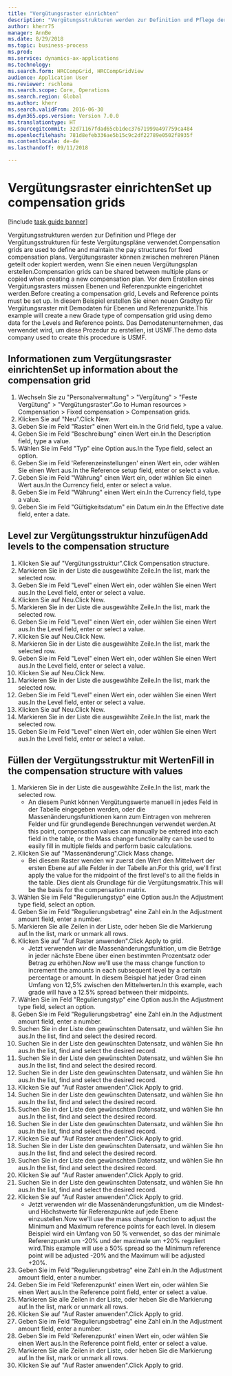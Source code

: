 ```yaml
--- 
title: "Vergütungsraster einrichten"
description: "Vergütungsstrukturen werden zur Definition und Pflege der Vergütungsstrukturen für feste Vergütungspläne verwendet."
author: kherr75
manager: AnnBe
ms.date: 8/29/2018
ms.topic: business-process
ms.prod: 
ms.service: dynamics-ax-applications
ms.technology: 
ms.search.form: HRCCompGrid, HRCCompGridView
audience: Application User
ms.reviewer: rschloma
ms.search.scope: Core, Operations
ms.search.region: Global
ms.author: kherr
ms.search.validFrom: 2016-06-30
ms.dyn365.ops.version: Version 7.0.0
ms.translationtype: HT
ms.sourcegitcommit: 32d71167fdad65cb1dec37671999a497759ca484
ms.openlocfilehash: 781d8efeb336ae5b15c9c2df22789e0502f8935f
ms.contentlocale: de-de
ms.lasthandoff: 09/11/2018

---
```

# <a name="set-up-compensation-grids"></a><span data-ttu-id="9d1c7-103">Vergütungsraster einrichten</span><span class="sxs-lookup"><span data-stu-id="9d1c7-103">Set up compensation grids</span></span>

[!include [task guide banner](../../includes/task-guide-banner.md)]

<span data-ttu-id="9d1c7-104">Vergütungsstrukturen werden zur Definition und Pflege der Vergütungsstrukturen für feste Vergütungspläne verwendet.</span><span class="sxs-lookup"><span data-stu-id="9d1c7-104">Compensation grids are used to define and maintain the pay structures for fixed compensation plans.</span></span> <span data-ttu-id="9d1c7-105">Vergütungsraster können zwischen mehreren Plänen geteilt oder kopiert werden, wenn Sie einen neuen Vergütungsplan erstellen.</span><span class="sxs-lookup"><span data-stu-id="9d1c7-105">Compensation grids can be shared between multiple plans or copied when creating a new compensation plan.</span></span>  <span data-ttu-id="9d1c7-106">Vor dem Erstellen eines Vergütungsrasters müssen Ebenen und Referenzpunkte eingerichtet werden.</span><span class="sxs-lookup"><span data-stu-id="9d1c7-106">Before creating a compensation grid, Levels and Reference points must be set up.</span></span> <span data-ttu-id="9d1c7-107">In diesem Beispiel erstellen Sie einen neuen Gradtyp für Vergütungsraster mit Demodaten für Ebenen und Referenzpunkte.</span><span class="sxs-lookup"><span data-stu-id="9d1c7-107">This example will create a new Grade type of compensation grid using demo data for the Levels and Reference points.</span></span> <span data-ttu-id="9d1c7-108">Das Demodatenunternehmen, das verwendet wird, um diese Prozedur zu erstellen, ist USMF.</span><span class="sxs-lookup"><span data-stu-id="9d1c7-108">The demo data company used to create this procedure is USMF.</span></span>


## <a name="set-up-information-about-the-compensation-grid"></a><span data-ttu-id="9d1c7-109">Informationen zum Vergütungsraster einrichten</span><span class="sxs-lookup"><span data-stu-id="9d1c7-109">Set up information about the compensation grid</span></span>
1. <span data-ttu-id="9d1c7-110">Wechseln Sie zu "Personalverwaltung" > "Vergütung" > "Feste Vergütung" > "Vergütungsraster".</span><span class="sxs-lookup"><span data-stu-id="9d1c7-110">Go to Human resources > Compensation > Fixed compensation > Compensation grids.</span></span>
2. <span data-ttu-id="9d1c7-111">Klicken Sie auf "Neu".</span><span class="sxs-lookup"><span data-stu-id="9d1c7-111">Click New.</span></span>
3. <span data-ttu-id="9d1c7-112">Geben Sie im Feld "Raster" einen Wert ein.</span><span class="sxs-lookup"><span data-stu-id="9d1c7-112">In the Grid field, type a value.</span></span>
4. <span data-ttu-id="9d1c7-113">Geben Sie im Feld "Beschreibung" einen Wert ein.</span><span class="sxs-lookup"><span data-stu-id="9d1c7-113">In the Description field, type a value.</span></span>
5. <span data-ttu-id="9d1c7-114">Wählen Sie im Feld "Typ" eine Option aus.</span><span class="sxs-lookup"><span data-stu-id="9d1c7-114">In the Type field, select an option.</span></span>
6. <span data-ttu-id="9d1c7-115">Geben Sie im Feld 'Referenzeinstellungen' einen Wert ein, oder wählen Sie einen Wert aus.</span><span class="sxs-lookup"><span data-stu-id="9d1c7-115">In the Reference setup field, enter or select a value.</span></span>
7. <span data-ttu-id="9d1c7-116">Geben Sie im Feld "Währung" einen Wert ein, oder wählen Sie einen Wert aus.</span><span class="sxs-lookup"><span data-stu-id="9d1c7-116">In the Currency field, enter or select a value.</span></span>
8. <span data-ttu-id="9d1c7-117">Geben Sie im Feld "Währung" einen Wert ein.</span><span class="sxs-lookup"><span data-stu-id="9d1c7-117">In the Currency field, type a value.</span></span>
9. <span data-ttu-id="9d1c7-118">Geben Sie im Feld "Gültigkeitsdatum" ein Datum ein.</span><span class="sxs-lookup"><span data-stu-id="9d1c7-118">In the Effective date field, enter a date.</span></span>

## <a name="add-levels-to-the-compensation-structure"></a><span data-ttu-id="9d1c7-119">Level zur Vergütungsstruktur hinzufügen</span><span class="sxs-lookup"><span data-stu-id="9d1c7-119">Add levels to the compensation structure</span></span>
1. <span data-ttu-id="9d1c7-120">Klicken Sie auf "Vergütungsstruktur".</span><span class="sxs-lookup"><span data-stu-id="9d1c7-120">Click Compensation structure.</span></span>
2. <span data-ttu-id="9d1c7-121">Markieren Sie in der Liste die ausgewählte Zeile.</span><span class="sxs-lookup"><span data-stu-id="9d1c7-121">In the list, mark the selected row.</span></span>
3. <span data-ttu-id="9d1c7-122">Geben Sie im Feld "Level" einen Wert ein, oder wählen Sie einen Wert aus.</span><span class="sxs-lookup"><span data-stu-id="9d1c7-122">In the Level field, enter or select a value.</span></span>
4. <span data-ttu-id="9d1c7-123">Klicken Sie auf Neu.</span><span class="sxs-lookup"><span data-stu-id="9d1c7-123">Click New.</span></span>
5. <span data-ttu-id="9d1c7-124">Markieren Sie in der Liste die ausgewählte Zeile.</span><span class="sxs-lookup"><span data-stu-id="9d1c7-124">In the list, mark the selected row.</span></span>
6. <span data-ttu-id="9d1c7-125">Geben Sie im Feld "Level" einen Wert ein, oder wählen Sie einen Wert aus.</span><span class="sxs-lookup"><span data-stu-id="9d1c7-125">In the Level field, enter or select a value.</span></span>
7. <span data-ttu-id="9d1c7-126">Klicken Sie auf Neu.</span><span class="sxs-lookup"><span data-stu-id="9d1c7-126">Click New.</span></span>
8. <span data-ttu-id="9d1c7-127">Markieren Sie in der Liste die ausgewählte Zeile.</span><span class="sxs-lookup"><span data-stu-id="9d1c7-127">In the list, mark the selected row.</span></span>
9. <span data-ttu-id="9d1c7-128">Geben Sie im Feld "Level" einen Wert ein, oder wählen Sie einen Wert aus.</span><span class="sxs-lookup"><span data-stu-id="9d1c7-128">In the Level field, enter or select a value.</span></span>
10. <span data-ttu-id="9d1c7-129">Klicken Sie auf Neu.</span><span class="sxs-lookup"><span data-stu-id="9d1c7-129">Click New.</span></span>
11. <span data-ttu-id="9d1c7-130">Markieren Sie in der Liste die ausgewählte Zeile.</span><span class="sxs-lookup"><span data-stu-id="9d1c7-130">In the list, mark the selected row.</span></span>
12. <span data-ttu-id="9d1c7-131">Geben Sie im Feld "Level" einen Wert ein, oder wählen Sie einen Wert aus.</span><span class="sxs-lookup"><span data-stu-id="9d1c7-131">In the Level field, enter or select a value.</span></span>
13. <span data-ttu-id="9d1c7-132">Klicken Sie auf Neu.</span><span class="sxs-lookup"><span data-stu-id="9d1c7-132">Click New.</span></span>
14. <span data-ttu-id="9d1c7-133">Markieren Sie in der Liste die ausgewählte Zeile.</span><span class="sxs-lookup"><span data-stu-id="9d1c7-133">In the list, mark the selected row.</span></span>
15. <span data-ttu-id="9d1c7-134">Geben Sie im Feld "Level" einen Wert ein, oder wählen Sie einen Wert aus.</span><span class="sxs-lookup"><span data-stu-id="9d1c7-134">In the Level field, enter or select a value.</span></span>

## <a name="fill-in-the-compensation-structure-with-values"></a><span data-ttu-id="9d1c7-135">Füllen der Vergütungsstruktur mit Werten</span><span class="sxs-lookup"><span data-stu-id="9d1c7-135">Fill in the compensation structure with values</span></span>
1. <span data-ttu-id="9d1c7-136">Markieren Sie in der Liste die ausgewählte Zeile.</span><span class="sxs-lookup"><span data-stu-id="9d1c7-136">In the list, mark the selected row.</span></span>
    * <span data-ttu-id="9d1c7-137">An diesem Punkt können Vergütungswerte manuell in jedes Feld in der Tabelle eingegeben werden, oder die Massenänderungsfunktionen kann zum Eintragen von mehreren Felder und für grundlegende Berechnungen verwendet werden.</span><span class="sxs-lookup"><span data-stu-id="9d1c7-137">At this point, compensation values can manually be entered into each field in the table, or the Mass change functionality can be used to easily fill in multiple fields and perform basic calculations.</span></span>  
2. <span data-ttu-id="9d1c7-138">Klicken Sie auf "Massenänderung".</span><span class="sxs-lookup"><span data-stu-id="9d1c7-138">Click Mass change.</span></span>
    * <span data-ttu-id="9d1c7-139">Bei diesem Raster wenden wir zuerst den Wert den Mittelwert der ersten Ebene auf alle Felder in der Tabelle an.</span><span class="sxs-lookup"><span data-stu-id="9d1c7-139">For this grid, we'll first apply the value for the midpoint of the first level's to all the fields in the table.</span></span> <span data-ttu-id="9d1c7-140">Dies dient als Grundlage für die Vergütungsmatrix.</span><span class="sxs-lookup"><span data-stu-id="9d1c7-140">This will be the basis for the compensation matrix.</span></span>  
3. <span data-ttu-id="9d1c7-141">Wählen Sie im Feld "Regulierungstyp" eine Option aus.</span><span class="sxs-lookup"><span data-stu-id="9d1c7-141">In the Adjustment type field, select an option.</span></span>
4. <span data-ttu-id="9d1c7-142">Geben Sie im Feld "Regulierungsbetrag" eine Zahl ein.</span><span class="sxs-lookup"><span data-stu-id="9d1c7-142">In the Adjustment amount field, enter a number.</span></span>
5. <span data-ttu-id="9d1c7-143">Markieren Sie alle Zeilen in der Liste, oder heben Sie die Markierung auf.</span><span class="sxs-lookup"><span data-stu-id="9d1c7-143">In the list, mark or unmark all rows.</span></span>
6. <span data-ttu-id="9d1c7-144">Klicken Sie auf "Auf Raster anwenden".</span><span class="sxs-lookup"><span data-stu-id="9d1c7-144">Click Apply to grid.</span></span>
    * <span data-ttu-id="9d1c7-145">Jetzt verwenden wir die Massenänderungsfunktion, um die Beträge in jeder nächste Ebene über einen bestimmten Prozentsatz oder Betrag zu erhöhen.</span><span class="sxs-lookup"><span data-stu-id="9d1c7-145">Now we'll use the mass change function to increment the amounts in each subsequent level by a certain percentage or amount.</span></span> <span data-ttu-id="9d1c7-146">In diesem Beispiel hat jeder Grad einen Umfang von 12,5% zwischen den Mittelwerten.</span><span class="sxs-lookup"><span data-stu-id="9d1c7-146">In this example, each grade will have a 12.5% spread between their midpoints.</span></span>  
7. <span data-ttu-id="9d1c7-147">Wählen Sie im Feld "Regulierungstyp" eine Option aus.</span><span class="sxs-lookup"><span data-stu-id="9d1c7-147">In the Adjustment type field, select an option.</span></span>
8. <span data-ttu-id="9d1c7-148">Geben Sie im Feld "Regulierungsbetrag" eine Zahl ein.</span><span class="sxs-lookup"><span data-stu-id="9d1c7-148">In the Adjustment amount field, enter a number.</span></span>
9. <span data-ttu-id="9d1c7-149">Suchen Sie in der Liste den gewünschten Datensatz, und wählen Sie ihn aus.</span><span class="sxs-lookup"><span data-stu-id="9d1c7-149">In the list, find and select the desired record.</span></span>
10. <span data-ttu-id="9d1c7-150">Suchen Sie in der Liste den gewünschten Datensatz, und wählen Sie ihn aus.</span><span class="sxs-lookup"><span data-stu-id="9d1c7-150">In the list, find and select the desired record.</span></span>
11. <span data-ttu-id="9d1c7-151">Suchen Sie in der Liste den gewünschten Datensatz, und wählen Sie ihn aus.</span><span class="sxs-lookup"><span data-stu-id="9d1c7-151">In the list, find and select the desired record.</span></span>
12. <span data-ttu-id="9d1c7-152">Suchen Sie in der Liste den gewünschten Datensatz, und wählen Sie ihn aus.</span><span class="sxs-lookup"><span data-stu-id="9d1c7-152">In the list, find and select the desired record.</span></span>
13. <span data-ttu-id="9d1c7-153">Klicken Sie auf "Auf Raster anwenden".</span><span class="sxs-lookup"><span data-stu-id="9d1c7-153">Click Apply to grid.</span></span>
14. <span data-ttu-id="9d1c7-154">Suchen Sie in der Liste den gewünschten Datensatz, und wählen Sie ihn aus.</span><span class="sxs-lookup"><span data-stu-id="9d1c7-154">In the list, find and select the desired record.</span></span>
15. <span data-ttu-id="9d1c7-155">Suchen Sie in der Liste den gewünschten Datensatz, und wählen Sie ihn aus.</span><span class="sxs-lookup"><span data-stu-id="9d1c7-155">In the list, find and select the desired record.</span></span>
16. <span data-ttu-id="9d1c7-156">Suchen Sie in der Liste den gewünschten Datensatz, und wählen Sie ihn aus.</span><span class="sxs-lookup"><span data-stu-id="9d1c7-156">In the list, find and select the desired record.</span></span>
17. <span data-ttu-id="9d1c7-157">Klicken Sie auf "Auf Raster anwenden".</span><span class="sxs-lookup"><span data-stu-id="9d1c7-157">Click Apply to grid.</span></span>
18. <span data-ttu-id="9d1c7-158">Suchen Sie in der Liste den gewünschten Datensatz, und wählen Sie ihn aus.</span><span class="sxs-lookup"><span data-stu-id="9d1c7-158">In the list, find and select the desired record.</span></span>
19. <span data-ttu-id="9d1c7-159">Suchen Sie in der Liste den gewünschten Datensatz, und wählen Sie ihn aus.</span><span class="sxs-lookup"><span data-stu-id="9d1c7-159">In the list, find and select the desired record.</span></span>
20. <span data-ttu-id="9d1c7-160">Klicken Sie auf "Auf Raster anwenden".</span><span class="sxs-lookup"><span data-stu-id="9d1c7-160">Click Apply to grid.</span></span>
21. <span data-ttu-id="9d1c7-161">Suchen Sie in der Liste den gewünschten Datensatz, und wählen Sie ihn aus.</span><span class="sxs-lookup"><span data-stu-id="9d1c7-161">In the list, find and select the desired record.</span></span>
22. <span data-ttu-id="9d1c7-162">Klicken Sie auf "Auf Raster anwenden".</span><span class="sxs-lookup"><span data-stu-id="9d1c7-162">Click Apply to grid.</span></span>
    * <span data-ttu-id="9d1c7-163">Jetzt verwenden wir die Massenänderungsfunktion, um die Mindest- und Höchstwerte für Referenzpunkte auf jede Ebene einzustellen.</span><span class="sxs-lookup"><span data-stu-id="9d1c7-163">Now we'll use the mass change function to adjust the Minimum and Maximum reference points for each level.</span></span> <span data-ttu-id="9d1c7-164">In diesem Beispiel wird ein Umfang von 50 % verwendet, so das der minimale Referenzpunkt um -20% und der maximale um +20% reguliert wird.</span><span class="sxs-lookup"><span data-stu-id="9d1c7-164">This example will use a 50% spread so the Minimum reference point will be adjusted -20% and the Maximum will be adjusted +20%.</span></span>  
23. <span data-ttu-id="9d1c7-165">Geben Sie im Feld "Regulierungsbetrag" eine Zahl ein.</span><span class="sxs-lookup"><span data-stu-id="9d1c7-165">In the Adjustment amount field, enter a number.</span></span>
24. <span data-ttu-id="9d1c7-166">Geben Sie im Feld 'Referenzpunkt' einen Wert ein, oder wählen Sie einen Wert aus.</span><span class="sxs-lookup"><span data-stu-id="9d1c7-166">In the Reference point field, enter or select a value.</span></span>
25. <span data-ttu-id="9d1c7-167">Markieren Sie alle Zeilen in der Liste, oder heben Sie die Markierung auf.</span><span class="sxs-lookup"><span data-stu-id="9d1c7-167">In the list, mark or unmark all rows.</span></span>
26. <span data-ttu-id="9d1c7-168">Klicken Sie auf "Auf Raster anwenden".</span><span class="sxs-lookup"><span data-stu-id="9d1c7-168">Click Apply to grid.</span></span>
27. <span data-ttu-id="9d1c7-169">Geben Sie im Feld "Regulierungsbetrag" eine Zahl ein.</span><span class="sxs-lookup"><span data-stu-id="9d1c7-169">In the Adjustment amount field, enter a number.</span></span>
28. <span data-ttu-id="9d1c7-170">Geben Sie im Feld 'Referenzpunkt' einen Wert ein, oder wählen Sie einen Wert aus.</span><span class="sxs-lookup"><span data-stu-id="9d1c7-170">In the Reference point field, enter or select a value.</span></span>
29. <span data-ttu-id="9d1c7-171">Markieren Sie alle Zeilen in der Liste, oder heben Sie die Markierung auf.</span><span class="sxs-lookup"><span data-stu-id="9d1c7-171">In the list, mark or unmark all rows.</span></span>
30. <span data-ttu-id="9d1c7-172">Klicken Sie auf "Auf Raster anwenden".</span><span class="sxs-lookup"><span data-stu-id="9d1c7-172">Click Apply to grid.</span></span>



